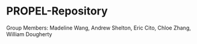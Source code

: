# PROPEL-Repository 
Group Members: Madeline Wang, Andrew Shelton, Eric Cito, Chloe Zhang, William Dougherty 

